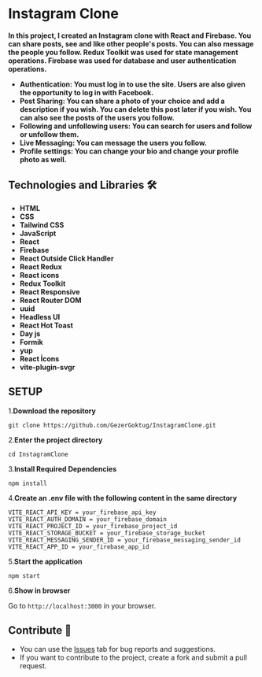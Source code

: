 # Instagram Clone 
**<p>In this project, I created an Instagram clone with React and Firebase. You can share posts, see and like other people's posts. You can also message the people you follow. Redux Toolkit was used for state management operations. Firebase was used for database and user authentication operations.</p>**

<strong><ul>
<li>Authentication: You must log in to use the site. Users are also given the opportunity to log in with Facebook. </li>  
<li>Post Sharing: You can share a photo of your choice and add a description if you wish. You can delete this post later if you wish. You can also see the posts of the users you follow.</li>  
<li>Following and unfollowing users:
You can search for users and follow or unfollow them.</li>  
<li>Live Messaging:
You can message the users you follow.</li>  
<li>Profile settings: 
You can change your bio and change your profile photo as well.
</li>  

</ul></strong>





## Technologies and Libraries 🛠️
<strong><ul>
<li>HTML </li>  
<li>CSS</li>  
<li>Tailwind CSS</li>  
<li>JavaScript</li>  
<li>React</li>  
<li>Firebase</li>
<li>React Outside Click Handler</li>  
<li>React Redux</li>  
<li>React icons</li>  
<li>Redux Toolkit</li>  
<li>React Responsive</li>  
<li>React Router DOM</li>
<li>uuid</li>
<li>Headless UI</li>
<li>React Hot Toast</li>
<li>Day js</li>
<li>Formik</li>  
<li>yup</li> 
<li>React İcons</li>  
<li>vite-plugin-svgr</li>    
</ul></strong>












## SETUP

1.**Download the repository**

```
git clone https://github.com/GezerGoktug/InstagramClone.git
```

2.**Enter the project directory**

```
cd InstagramClone
```

3.**Install Required Dependencies**

```
npm install
```

4.**Create an .env file with the following content in the same directory**

```
VITE_REACT_API_KEY = your_firebase_api_key
VITE_REACT_AUTH_DOMAIN = your_firebase_domain
VITE_REACT_PROJECT_ID = your_firebase_project_id
VITE_REACT_STORAGE_BUCKET = your_firebase_storage_bucket
VITE_REACT_MESSAGING_SENDER_ID = your_firebase_messaging_sender_id
VITE_REACT_APP_ID = your_firebase_app_id

```

5.**Start the application**

```
npm start

```

6.**Show in browser**

Go to `http://localhost:3000` in your browser.




## Contribute 🤝

- You can use the [Issues](https://github.com/GezerGoktug/InstagramClone) tab for bug reports and suggestions.
- If you want to contribute to the project, create a fork and submit a pull request.

